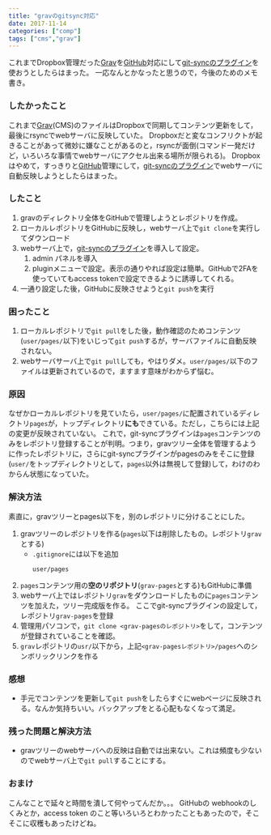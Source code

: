 ```yaml
---
title: "gravのgitsync対応"
date: 2017-11-14
categories: ["comp"]
tags: ["cms","grav"]
---
```


これまでDropbox管理だった[Grav](http://www.grav.org)を[GitHub](http://github.com)対応にして[git-syncのプラグイン](https://github.com/trilbymedia/grav-plugin-git-sync)を使おうとしたらはまった。
一応なんとかなったと思うので，今後のためのメモ書き。

<!--more-->


### したかったこと

これまで[Grav](http://www.grav.org)(CMS)のファイルはDropboxで同期してコンテンツ更新をして，最後にrsyncでwebサーバに反映していた。
Dropboxだと変なコンフリクトが起きることがあって微妙に嫌なことがあるのと，rsyncが面倒(コマンド一発だけど，いろいろな事情でwebサーバにアクセル出来る場所が限られる)。
Dropboxはやめて，すっきりと[GitHub](http://github.com)管理にして，[git-syncのプラグイン](https://github.com/trilbymedia/grav-plugin-git-sync)でwebサーバに自動反映しようとしたらはまった。

### したこと

1. gravのディレクトリ全体をGitHubで管理しようとレポジトリを作成。
2. ローカルレポジトリをGitHubに反映し，webサーバ上で`git clone`を実行してダウンロード
2. webサーバ上で，[git-syncのプラグイン](https://github.com/trilbymedia/grav-plugin-git-sync)を導入して設定。
	1. admin パネルを導入
	2. pluginメニューで設定。表示の通りやれば設定は簡単。GitHubで2FAを使っていてもaccess tokenで設定できるように誘導してくれる。
4. 一通り設定した後，GitHubに反映させようと`git push`を実行

### 困ったこと

1. ローカルレポジトリで`git pull`をした後，動作確認のためコンテンツ(`user/pages/`以下)をいじって`git push`するが，サーバファイルに自動反映されない。
2. webサーバサーバ上で`git pull`しても，やはりダメ。`user/pages/`以下のファイルは更新されているので，ますます意味がわからず悩む。


### 原因

なぜかローカルレポジトリを見ていたら，`user/pages/`に配置されているディレクトリ`pages`が，トップディレクトリ**にも**できている。ただし，こちらには上記の変更が反映されていない。
これで，git-syncプラグインは`pages`コンテンツのみをレポジトリ登録することが判明。つまり，gravツリー全体を管理するように作ったレポジトリに，さらにgit-syncプラグインがpagesのみをそこに登録(`user/`をトップディレクトリとして，`pages`以外は無視して登録)して，わけのわからん状態になっていた。

### 解決方法

素直に，gravツリーとpages以下を，別のレポジトリに分けることにした。

1. gravツリーのレポジトリを作る(`pages`以下は削除したもの。レポジトリ`grav`とする)
	- `.gitignore`には以下を追加
		```
		user/pages
		```
2. `pages`コンテンツ用の**空のリポジトリ**(`grav-pages`とする)もGitHubに準備
3. webサーバ上ではレポジトリ`grav`をダウンロードしたものに`pages`コンテンツを加えた，ツリー完成版を作る。 ここでgit-syncプラグインの設定して，レポジトリ`grav-pages`を登録
4. 管理用パソコンで，`git clone <grav-pagesのレポジトリ>`をして，コンテンツが登録されていることを確認。
5. `grav`レポジトリの`usr/`以下から，上記`<grav-pagesレポジトリ>/pages`へのシンボリックリンクを作る

### 感想

- 手元でコンテンツを更新して`git push`をしたらすぐにwebページに反映される。なんか気持ちいい。バックアップをとる心配もなくなって満足。


### 残った問題と解決方法 

- gravツリーのwebサーバへの反映は自動では出来ない。これは頻度も少ないのでwebサーバ上で`git pull`することにする。

### おまけ

こんなことで延々と時間を潰して何やってんだか。。。
GitHubの webhookのしくみとか，access token のこと等いろいろとわかったこともあったので，そこそこに収穫もあったけどね。

